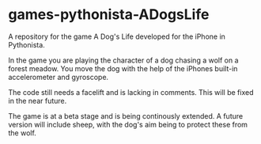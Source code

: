 # games-pythonista-ADogsLife
A repository for the game A Dog's Life developed for the iPhone in Pythonista. 

In the game you are playing the character of a dog chasing a wolf on a forest meadow. You move the dog with the help of the iPhones built-in accelerometer and gyroscope. 

The code still needs a facelift and is lacking in comments. This will be fixed in the near future. 

The game is at a beta stage and is being continously extended. A future version will include sheep, with the dog's aim being to protect these from the wolf. 

